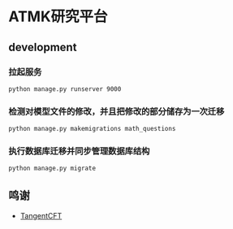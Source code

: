 # ATMK研究平台


## development

### 拉起服务

```bash
python manage.py runserver 9000
```

### 检测对模型文件的修改，并且把修改的部分储存为一次迁移
```bash
python manage.py makemigrations math_questions
```
### 执行数据库迁移并同步管理数据库结构
```bash
python manage.py migrate
```

## 鸣谢
+ [TangentCFT](https://github.com/BehroozMansouri/TangentCFT)
